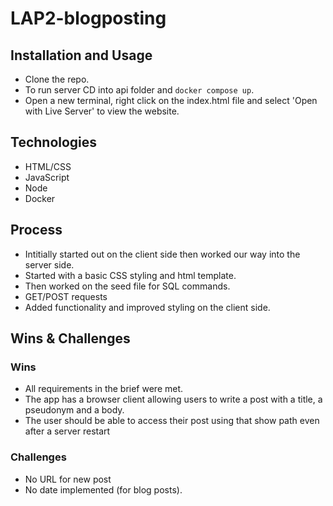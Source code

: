 # LAP2-blogposting

## Installation and Usage

* Clone the repo.
* To run server CD into api folder and `docker compose up`.
* Open a new terminal, right click on the index.html file and select 'Open with Live Server' to view the website.


## Technologies

* HTML/CSS
* JavaScript
* Node 
* Docker


## Process
* Intitially started out on the client side then worked our way into the server side.
* Started with a basic CSS styling and html template.
* Then worked on the seed file for SQL commands.
* GET/POST requests
* Added functionality and improved styling on the client side.


## Wins & Challenges
### Wins
* All requirements in the brief were met.
* The app has a browser client allowing users to write a post with a title, a pseudonym and a body.
* The user should be able to access their post using that show path even after a server restart


### Challenges
* No URL for new post
* No date implemented (for blog posts). 

